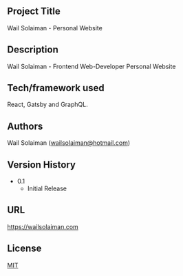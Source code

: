 ## Project Title

Wail Solaiman - Personal Website

## Description

Wail Solaiman - Frontend Web-Developer Personal Website

## Tech/framework used

React, Gatsby and GraphQL.

## Authors

Wail Solaiman (wailsolaiman@hotmail.com)

## Version History

- 0.1
  - Initial Release

## URL

https://wailsolaiman.com

## License

[MIT](https://wailsolaiman.com)
